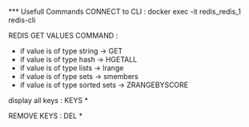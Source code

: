 *** Usefull Commands 
CONNECT to CLI : docker exec -it redis_redis_1 redis-cli

REDIS GET VALUES COMMAND :
- if value is of type string -> GET <key>
- if value is of type hash -> HGETALL <key>
- if value is of type lists -> lrange <key> <start> <end>
- if value is of type sets -> smembers <key>
- if value is of type sorted sets -> ZRANGEBYSCORE <key> <min> <max>

display all keys : KEYS *

REMOVE KEYS : DEL *
